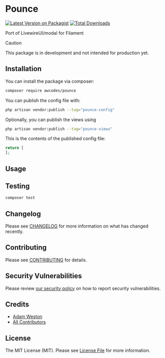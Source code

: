 # Pounce

[![Latest Version on Packagist](https://img.shields.io/packagist/v/awcodes/pounce.svg?style=flat-square)](https://packagist.org/packages/awcodes/pounce)
[![Total Downloads](https://img.shields.io/packagist/dt/awcodes/pounce.svg?style=flat-square)](https://packagist.org/packages/awcodes/pounce)

Port of LivewireUI/modal for Filament

> [!CAUTION]
> This package is in development and not intended for production yet.

## Installation

You can install the package via composer:

```bash
composer require awcodes/pounce
```

You can publish the config file with:

```bash
php artisan vendor:publish --tag="pounce-config"
```

Optionally, you can publish the views using

```bash
php artisan vendor:publish --tag="pounce-views"
```

This is the contents of the published config file:

```php
return [
];
```

## Usage

[//]: # (TODO: Write usage instructions here)

## Testing

```bash
composer test
```

## Changelog

Please see [CHANGELOG](CHANGELOG.md) for more information on what has changed recently.

## Contributing

Please see [CONTRIBUTING](.github/CONTRIBUTING.md) for details.

## Security Vulnerabilities

Please review [our security policy](../../security/policy) on how to report security vulnerabilities.

## Credits

- [Adam Weston](https://github.com/awcodes)
- [All Contributors](../../contributors)

## License

The MIT License (MIT). Please see [License File](LICENSE.md) for more information.
